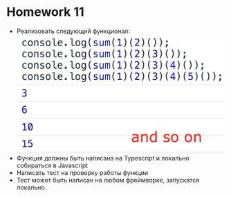 <h1>
    Homework 11
</h1>

<ul>
<li>
Реализовать следующий функционал:

<br/>
<img src="./hw-11.png">
</li>
<li>
Функция должны быть написана на Typescript и локально собираться в Javascript
</li>
<li>
Написать тест на проверку работы функции
</li>
<li>
Тест может быть написан на любом фреймворке, запускатся локально.
</li>
</ul>
